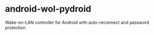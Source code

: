 # android-wol-pydroid
Wake-on-LAN controller for Android with auto-reconnect and password protection

